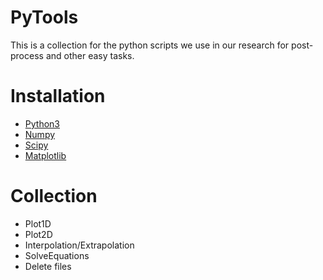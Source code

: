 # PyTools
This is a collection for the python scripts we use in our research for post-process and other easy tasks.

# Installation
- [Python3](https://www.python.org/downloads/)
- [Numpy](http://www.numpy.org/)
- [Scipy](https://www.scipy.org/)
- [Matplotlib](https://matplotlib.org/)



# Collection
- Plot1D
- Plot2D
- Interpolation/Extrapolation
- SolveEquations
- Delete files
